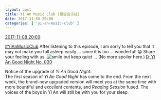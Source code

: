 ```yaml
---
layout: post
title: Yi An Music Club (易安音乐社)
date: 2017-11-08 20:00
categories: [ 'yi-an-music-club' ]
---
```


<div class="weibo-info">
  <a href="https://weibo.com/6094546964/FuavhkWSo">2017-11-08 20:00</a>
</div>

[#YiAnMusicClub](https://weibo.com/p/100808beae2e3e05b17b64f63ebedca39f19b2/super_index) After listening to this episode, I am sorry to tell you that it may not make you fall asleep easily … since it is too … wonderful! :grin: Share your feeling with us. ![smile but keep quiet](http://img.t.sinajs.cn/t4/appstyle/expression/ext/normal/3a/moren_xiaoerbuyu_org.png) … (No more spoiler here.) [▷ Yi An Good Night No. 030](http://www.ximalaya.com/78339006/sound/57525822/)

<!-- more -->

Notice of the upgrade of *Yi An Good Night*:  
The first season of *Yi An Good Night* has come to the end. From the next week, the brand-new upgraded version will meet you at the same time with more bountiful and excellent contents, and *Reading Session* fused. The voices of the boys in Yi An will still be with you for your sleep.
